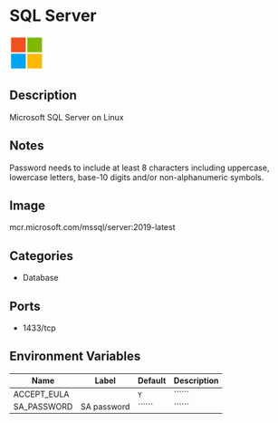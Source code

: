 # SQL Server

![Logo](images/SQLServer.png)

## Description
Microsoft SQL Server on Linux

## Notes
Password needs to include at least 8 characters including uppercase, lowercase letters, base\-10 digits and/or non\-alphanumeric symbols.

## Image
mcr.microsoft.com/mssql/server:2019-latest

## Categories
- Database

## Ports
- 1433/tcp

## Environment Variables
| Name | Label | Default | Description |
|------|-------|---------|-------------|
| ACCEPT_EULA |  | ```Y``` | `````` |
| SA_PASSWORD | SA password | `````` | `````` |


